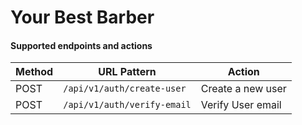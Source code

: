 # Your Best Barber

#### Supported endpoints and actions
| Method | URL Pattern | Action
| --- | --- | ---
| POST | `/api/v1/auth/create-user` | Create a new user
| POST | `/api/v1/auth/verify-email` | Verify User email